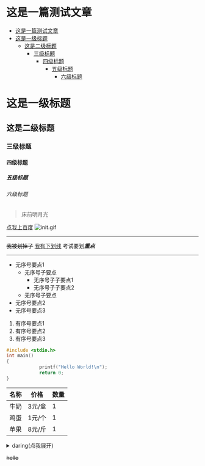 # 这是一篇测试文章

- [这是一篇测试文章](#这是一篇测试文章)
- [这是一级标题](#这是一级标题)
  - [这是二级标题](#这是二级标题)
    - [三级标题](#三级标题)
      - [四级标题](#四级标题)
        - [五级标题](#五级标题)
          - [六级标题](#六级标题)

# 这是一级标题

## 这是二级标题

### 三级标题

#### 四级标题

##### 五级标题

###### 六级标题

> 床前明月光

[点我上百度](https://www.baidu.com)
![init.gif](https://i.postimg.cc/nLC5TDcD/init.gif)

* * *

~~我被划掉了~~
<u>我有下划线</u>
考试要划***重点***

* * *

- 无序号要点1
    - 无序号子要点
        - 无序号子子要点1
        - 无序号子子要点2
    - 无序号子要点
- 无序号要点2
- 无序号要点3

1.  有序号要点1
2.  有序号要点2
3.  有序号要点3

```C
#include <stdio.h>
int main()
{
            printf("Hello World!\n");
            return 0;
}
```

| 名称  | 价格  | 数量  |
| --- | --- | --- |
| 牛奶  | 3元/盒 | 1   |
| 鸡蛋  | 1元/个 | 1   |
| 苹果  | 8元/斤 | 1   |

<details contenteditable="false"><summary>daring(点我展开)</summary> adj. 大胆的　　n. 冒险</details>

~~hello~~
